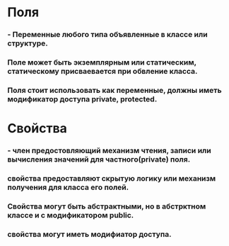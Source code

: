# Поля
### - Переменные любого типа объявленные в классе или структуре.
### Поле может быть экземплярным или статическим, статическому присваевается при обвление класса.
### Поля стоит использовать как переменные, должны иметь модификатор доступа private, protected.
# Свойства 
### - член предостовляющий механизм чтения, записи или вычисления значений для частного(private) поля.
### свойства предоставляют скрытую логику или механизм получения для класса его полей.
### Свойства могут быть абстрактными, но в абстрктном классе и с модификатором public.
### свойства могут иметь модифиатор доступа.

